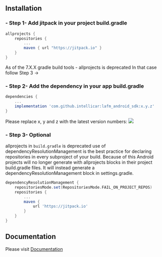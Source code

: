 ## Installation

### - Step 1- Add jitpack in your project build.gradle
```groovy
allprojects {
    repositories {
        ...
        maven { url "https://jitpack.io" }
    }
}
```
As of the 7.X.X gradle build tools - allprojects is deprecated
In that case follow Step 3 ->

### - Step 2- Add the dependency in your app build.gradle
```groovy
dependencies {
    ...
    implementation 'com.github.intellicar:lafm_android_sdk:x.y.z'
}
```
Please replace x, y and z with the latest version
numbers: ![](https://jitpack.io/v/intellicar/lafm_android_sdk.svg)

### - Step 3- Optional 

allprojects in `build.gradle` is deprecated use of dependencyResolutionManagement is the best practice for declaring repositories in every subproject of your build. Because of this Android projects will no longer generate with allprojects blocks in their project build.gradle files. It will instead generate a dependencyResolutionManagement block in settings.gradle.

```groovy
dependencyResolutionManagement {
    repositoriesMode.set(RepositoriesMode.FAIL_ON_PROJECT_REPOS)
    repositories {
        ...
        maven {
            url 'https://jitpack.io'
        }
    }
}
```

## Documentation
Please visit [Documentation](https://github.com/intellicar/lafm_android_sdk/wiki/Home)
